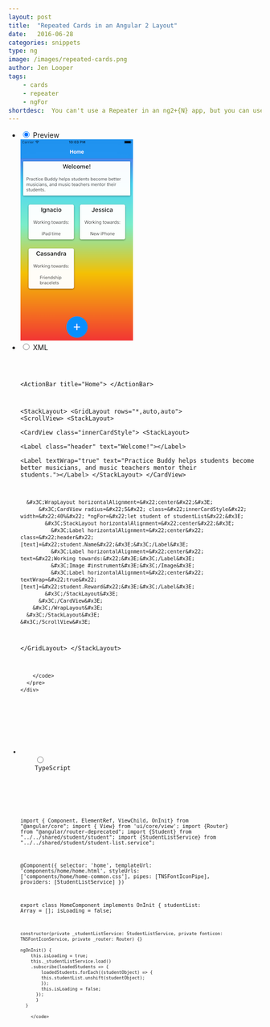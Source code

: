 ```yaml
---
layout: post
title:  "Repeated Cards in an Angular 2 Layout"
date:   2016-06-28
categories: snippets
type: ng
image: /images/repeated-cards.png
author: Jen Looper
tags: 
    - cards
    - repeater
    - ngFor
shortdesc: 	You can't use a Repeater in an ng2+{N} app, but you can use *ngFor and have some fun with repeated cards!
---
```

<ul class="tabs clearfix">
  <li>
    <input type="radio" name="tabs" id="tab1" checked />
    <label for="tab1">Preview</label>
    <div id="tab-content1" class="tab-content">
        <img src="/images/repeated-cards.png">
    </div>
  </li>


  <li>
  <input type="radio" name="tabs" id="tab2" />
      <label for="tab2">XML</label>
        <div id="tab-content2" class="tab-content">
          <pre class="language-html">
           <code>
        
&#x3C;ActionBar title=&#x22;Home&#x22;&#x3E;
&#x3C;/ActionBar&#x3E;

&#x3C;StackLayout&#x3E;
 &#x3C;GridLayout rows=&#x22;*,auto,auto&#x22;&#x3E;
    &#x3C;ScrollView&#x3E;
      &#x3C;StackLayout&#x3E;        
        &#x3C;CardView class=&#x22;innerCardStyle&#x22;&#x3E;
            &#x3C;StackLayout&#x3E;          
              &#x3C;Label class=&#x22;header&#x22; text=&#x22;Welcome!&#x22;&#x3E;&#x3C;/Label&#x3E;          
              &#x3C;Label textWrap=&#x22;true&#x22; text=&#x22;Practice Buddy helps students become better musicians, and music teachers mentor their students.&#x22;&#x3E;&#x3C;/Label&#x3E;
            &#x3C;/StackLayout&#x3E;
        &#x3C;/CardView&#x3E;
        
      &#x3C;WrapLayout horizontalAlignment=&#x22;center&#x22;&#x3E;
          &#x3C;CardView radius=&#x22;5&#x22; class=&#x22;innerCardStyle&#x22; width=&#x22;40%&#x22; *ngFor=&#x22;let student of studentList&#x22;&#x3E;
            &#x3C;StackLayout horizontalAlignment=&#x22;center&#x22;&#x3E;
              &#x3C;Label horizontalAlignment=&#x22;center&#x22; class=&#x22;header&#x22; [text]=&#x22;student.Name&#x22;&#x3E;&#x3C;/Label&#x3E;
              &#x3C;Label horizontalAlignment=&#x22;center&#x22; text=&#x22;Working towards:&#x22;&#x3E;&#x3C;/Label&#x3E;
              &#x3C;Image #instrument&#x3E;&#x3C;/Image&#x3E;
              &#x3C;Label horizontalAlignment=&#x22;center&#x22; textWrap=&#x22;true&#x22; [text]=&#x22;student.Reward&#x22;&#x3E;&#x3C;/Label&#x3E;
            &#x3C;/StackLayout&#x3E;
          &#x3C;/CardView&#x3E;
        &#x3C;/WrapLayout&#x3E;
      &#x3C;/StackLayout&#x3E;
    &#x3C;/ScrollView&#x3E;
   &#x3C;/GridLayout&#x3E; 
 &#x3C;/StackLayout&#x3E;

        
        </code>
      </pre>
    </div>
  
  </li> 

    
  <li>
    <input type="radio" name="tabs" id="tab3" />
    <label for="tab3">TypeScript</label>
    <div id="tab-content3" class="tab-content">
      <pre class="language-javascript">
        <code>

import { Component, ElementRef, ViewChild, OnInit} from "@angular/core";
import { View} from 'ui/core/view';
import {Router} from "@angular/router-deprecated";
import {Student} from "../../shared/student/student";
import {StudentListService} from "../../shared/student/student-list.service";

@Component({
  selector: 'home',
  templateUrl: 'components/home/home.html',
  styleUrls: ['components/home/home-common.css'],
  pipes: [TNSFontIconPipe],
  providers: [StudentListService]
})

export class HomeComponent implements OnInit {
    studentList: Array<Student> = [];
    isLoading = false;
    
    constructor(private _studentListService: StudentListService, private fonticon: TNSFontIconService, private _router: Router) {}
  
    ngOnInit() {
        this.isLoading = true;
        this._studentListService.load()
        .subscribe(loadedStudents => {
            loadedStudents.forEach((studentObject) => {
            this.studentList.unshift(studentObject);
            });        
            this.isLoading = false;
          });
    	  }
      }
		
		</code>
  </pre>
</div>
</li>

 
</ul>
